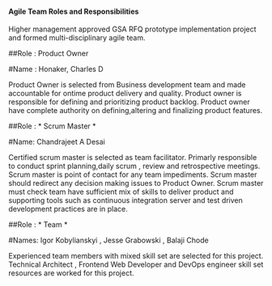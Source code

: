 #### Agile Team Roles and Responsibilities

Higher management approved GSA RFQ prototype implementation project and formed multi-disciplinary agile team.

##Role : Product Owner  

#Name : Honaker, Charles D

Product Owner is selected from Business development team and made accountable for ontime product delivery and quality. Product owner is responsible for 
defining and prioritizing product backlog. Product owner have complete authority on defining,altering and finalizing product features. 

##Role : * Scrum Master *   

#Name: Chandrajeet A Desai

Certified scrum master is selected as team facilitator. Primarly responsible to conduct sprint planning,daily scrum , review and 
retrospective meetings. Scrum master is point of contact for any team impediments. Scrum master should redirect any decision making issues to
Product Owner. Scrum master must check team have sufficient mix of skills to deliver product and 
supporting tools such as continuous integration server and test driven development practices are in place.

##Role : * Team *  

#Names: Igor Kobylianskyi , Jesse Grabowski , Balaji Chode

Experienced team members with mixed skill set are selected for this project. Technical Architect , Frontend Web Developer and DevOps engineer
skill set resources are worked for this project.